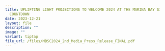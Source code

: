 ```yaml
---
title: UPLIFTING LIGHT PROJECTIONS TO WELCOME 2024 AT THE MARINA BAY SINGAPORE
  COUNTDOWN
date: 2023-12-21
layout: file
description: ""
image: ""
variant: tiptap
file_url: /files/MBSC2024_2nd_Media_Press_Release_FINAL.pdf
---
```

